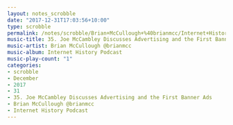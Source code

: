 ```yaml
---
layout: notes_scrobble
date: "2017-12-31T17:03:56+10:00"
type: scrobble
permalink: /notes/scrobble/Brian+McCullough+%40brianmcc/Internet+History+Podcast/4a07507696734e97c68b316089ec7821971cc003.html
music-title: 35. Joe McCambley Discusses Advertising and the First Banner Ads
music-artist: Brian McCullough @brianmcc
music-album: Internet History Podcast
music-play-count: "1"
categories:
- scrobble
- December
- 2017
- 31
- 35. Joe McCambley Discusses Advertising and the First Banner Ads
- Brian McCullough @brianmcc
- Internet History Podcast
---
```


